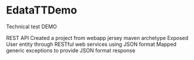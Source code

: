 # EdataTTDemo
Technical test DEMO

REST API
Created a project from webapp jersey maven archetype 
Exposed User entity through RESTful web services using JSON format
Mapped generic exceptions to provide JSON format response
